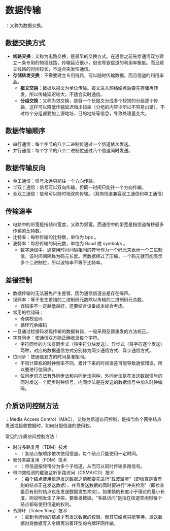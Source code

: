 # 数据传输

：又称为数据交换。

## 数据交换方式

- **线路交换**：又称为电路交换，是最早的交换方式。在通信之前先给通信双方建立一条专用的物理线路，传输延迟很小，但也导致信道的利用率极低。而且建立线路的时间较长，不适合突发性通信。
- **存储转发交换**：不需要建立专用线路，可以随时传输数据，而且信道的利用率高。
  - **报文交换**：数据以报文为单位传输。报文进入网络结点后要先存储再转发，所以传输延迟较大，不适合实时通信。
  - **分组交换**：又称为包交换，是将一个长报文分成多个较短的分组逐个传输，这样可以降低传输延迟和出错率（分组的内容少所以不容易出错）。不过每个分组都要加上源地址、目的地址等信息，导致处理量变大。

## 数据传输顺序

- 串行通信：每个字节的八个二进制位通过一个信道依次发送。
- 并行通信：每个字节的八个二进制位通过八个信道同时发送。

## 数据传输反向

- 单工通信：信号永远只能往一个方向传输。
- 半双工通信：信号可以双向传输，但同一时间只能往一个方向传输。
- 全双工通信：信号可以随时地双向传输。（双向信道兼容双工通信和单工通信）

## 传输速率

- 电路中的带宽是指频带宽度，又称为频宽，而通信中的带宽是指信道每秒最多传输的比特数。
- 比特率：每秒传输的比特数，单位为 bps 。
- 波特率：每秒传输的码元数，单位为 Baud 或 symbol/s 。
  - 数字通信中，通常用时间间隔相同的符号作为一个码元来表示一个二进制值，该时间间隔称为码元长度。若数据经过了压缩，一个码元就可能表示多个二进制位，所以波特率不等于比特率。

## 差错控制

- 数据传输时无法避免产生差错，因为通信信道总是存在噪声。
- 误码率：等于发生差错的二进制码元数除以传输的二进制码元总数。
  - 误码率不一定越低越好，还要结合设备成本综合考虑。
- 常用的检错码：
  - 奇偶校验码
  - 循环冗余编码
- 一旦通过检错码发现传输的数据有错，一般采用反馈重发的方法校正。
- 字符同步：使通信双方能正确收发每个字符。
  - 字符同步的方法有同步式（将字符分块发送）、异步式（将字符逐个发送）两种，对应的数据通信方式分别称为同步通信方式、异步通信方式。
- 位同步：使通信双方的时间基准相同。
  - 不同计算机的时钟频率不同，累计下来的时间误差可能导致通信错误，所以要进行位同步。
  - 位同步的方法有外同步法和内同步法两种，外同步法是在发送数据信号的同时发送一个同步时钟信号，内同步法是在发送的数据信号中加入时钟编码。

## 介质访问控制方法

：Media Access Control（MAC），又称为信道访问控制，是指当各个网络结点发送或接收数据时，如何分配信道的使用权。

常见的介质访问控制方法：
- 时分多路复用（TDM）技术
  - ：各结点按顺序依次使用信道，每个结点只能使用一定时间。
- 频分多路复用（FDM）技术
  - ：将信道按频带分为多个子信道，从而可以同时传输多路信号。
- 带冲突检测的载波监听多路访问（CSMA/CD）技术
  - ：每个结点使用信道发送数据之前都要先进行“载波监听”（即检查是否有别的结点正在发送数据），并且发送数据的同时要进行“冲突检测”（即检查是否有别的结点也在发送数据发生冲突）。如果帧的长度小于理论的最小长度，则说明发生了冲突，要重发数据。“多路访问”是指在信道空闲时每个结点都有使用信道的权利。
- 令牌环（Token Ring）技术
  - ：拿到令牌帧的结点才有发送数据的权限，而其它结点只能等待。发送数据时将数据写入令牌再沿着环型的令牌环网传输。
